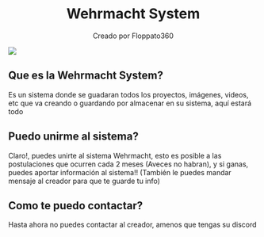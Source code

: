 <h1 align="center">Wehrmacht System</h1>
<p align="center">
Creado por Floppato360
</p>

<img src="https://cdn.discordapp.com/attachments/1221925410854670408/1266845060339601488/63_sin_titulo_20240717130621.png?ex=66a6a0e7&is=66a54f67&hm=2d413532a0233f7d0ca2e9252f7ad1997e6bed2d7ecb982f905c24d884144aa3&" />

## Que es la Wehrmacht System?
Es un sistema donde se guadaran todos los proyectos, imágenes, videos, etc que va creando o guardando por almacenar en su sistema, aquí estará todo
## Puedo unirme al sistema?
Claro!, puedes unirte al sistema Wehrmacht, esto es posible a las postulaciones que ocurren cada 2 meses (Aveces no habran), y si ganas, puedes aportar información al sistema!! (También le puedes mandar mensaje al creador para que te guarde tu info)
## Como te puedo contactar?
Hasta ahora no puedes contactar al creador, amenos que tengas su discord
